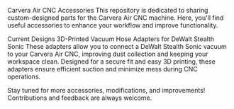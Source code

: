 Carvera Air CNC Accessories
This repository is dedicated to sharing custom-designed parts for the Carvera Air CNC machine. Here, you'll find useful accessories to enhance your workflow and improve functionality.

Current Designs
3D-Printed Vacuum Hose Adapters for DeWalt Stealth Sonic
These adapters allow you to connect a DeWalt Stealth Sonic vacuum to your Carvera Air CNC, improving dust collection and keeping your workspace clean. Designed for a secure fit and easy 3D printing, these adapters ensure efficient suction and minimize mess during CNC operations.

Stay tuned for more accessories, modifications, and improvements! Contributions and feedback are always welcome.
